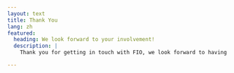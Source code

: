 ```yaml
---
layout: text
title: Thank You
lang: zh
featured:
  heading: We look forward to your involvement!
  description: | 
    Thank you for getting in touch with FIO, we look forward to having you as part of our community. To get up to date information – make sure to join our [Telegram](https://t.me/joinFIO), [Discord](https://discord.com/invite/pHBmJCc), and [Twitter](https://twitter.com/joinFIO).

---
```

